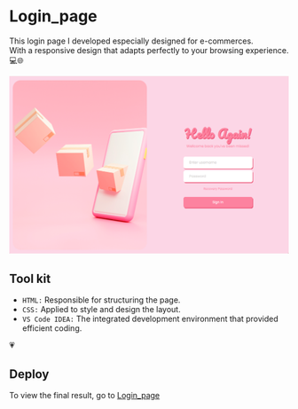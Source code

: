 # Login_page

This login page I developed especially designed for e-commerces. </br>
With a responsive design that adapts perfectly to your browsing experience. 💻🌐

![Login_page](https://github.com/caoliveira88/Login_page/blob/main/img/login_page_frame.png)

## Tool kit
- ``HTML:`` Responsible for structuring the page.
- ``CSS:`` Applied to style and design the layout.
- ``VS Code IDEA:`` The integrated development environment that provided efficient coding.

💗

## Deploy
To view the final result, go to [Login_page](https://caoliveira88.github.io/Login_page/)



